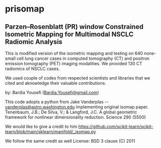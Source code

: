 # prisomap
## Parzen–Rosenblatt (PR) window Constrained Isometric Mapping for Multimodal NSCLC Radiomic Analysis 

This is modified version of the isometric mapping and testing on 640 none-small cell lung cancer cases in computed tomography (CT) and positron emission tomography (PET) imaging modalities. We provided 130 CT radiomics of NSCLC cases. 

We used couple of codes from respected scientists and libraries that we cited and aknowledge their valuable contributions.

by: Bardia Yousefi (Bardia.Yousefi@gmail.com)


This code adopts a python from Jake Vanderplas -- <vanderplas@astro.washington.edu> implementing original isomap paper. 
Tenenbaum, J.B.; De Silva, V.; & Langford, J.C. A global geometric framework for nonlinear dimensionality reduction. Science 290 (5500)

We would like to give a credit to him
https://github.com/scikit-learn/scikit-learn/blob/main/sklearn/manifold/_isomap.py

We follow the same credit as well
License: BSD 3 clause (C) 2011
 
